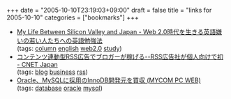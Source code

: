 +++
date = "2005-10-10T23:19:03+09:00"
draft = false
title = "links for 2005-10-10"
categories = ["bookmarks"]
+++

<ul>
	<li>
		<div><a href="http://d.hatena.ne.jp/umedamochio/20051009/p1">My Life Between Silicon Valley and Japan - Web 2.0時代を生きる英語嫌いの若い人たちへの英語勉強法</a></div>
		<div>(tags: <a href="http://del.icio.us/nobu666/column">column</a> <a href="http://del.icio.us/nobu666/english">english</a> <a href="http://del.icio.us/nobu666/web2.0">web2.0</a> <a href="http://del.icio.us/nobu666/study">study</a>)</div>
	</li>
	<li>
		<div><a href="http://japan.cnet.com/news/media/story/0,2000047715,20088532,00.htm?ref=rss">コンテンツ連動型RSS広告でブロガーが稼げる--RSS広告社が個人向けで初 - CNET Japan</a></div>
		<div>(tags: <a href="http://del.icio.us/nobu666/blog">blog</a> <a href="http://del.icio.us/nobu666/business">business</a> <a href="http://del.icio.us/nobu666/rss">rss</a>)</div>
	</li>
	<li>
		<div><a href="http://pcweb.mycom.co.jp/news/2005/10/08/001.html">Oracle、MySQLに採用のInnoDB開発元を買収 (MYCOM PC WEB)</a></div>
		<div>(tags: <a href="http://del.icio.us/nobu666/database">database</a> <a href="http://del.icio.us/nobu666/oracle">oracle</a> <a href="http://del.icio.us/nobu666/mysql">mysql</a>)</div>
	</li>
</ul>
